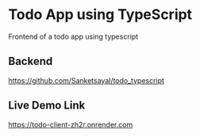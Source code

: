 # Todo App using TypeScript
Frontend of a todo app using typescript

## Backend
https://github.com/Sanketsayal/todo_typescript

## Live Demo Link
https://todo-client-zh2r.onrender.com